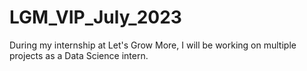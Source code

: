 # LGM_VIP_July_2023

During my internship at Let's Grow More, I will be working on multiple projects as a Data Science intern.

